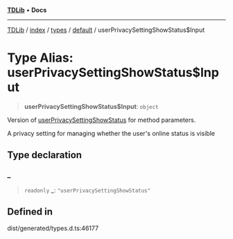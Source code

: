 [**TDLib**](../../../../../../README.md) • **Docs**

***

[TDLib](../../../../../../modules.md) / [index](../../../../../README.md) / [types](../../../README.md) / [default](../README.md) / userPrivacySettingShowStatus$Input

# Type Alias: userPrivacySettingShowStatus$Input

> **userPrivacySettingShowStatus$Input**: `object`

Version of [userPrivacySettingShowStatus](userPrivacySettingShowStatus.md) for method parameters.

A privacy setting for managing whether the user's online status is visible

## Type declaration

### \_

> `readonly` **\_**: `"userPrivacySettingShowStatus"`

## Defined in

dist/generated/types.d.ts:46177
